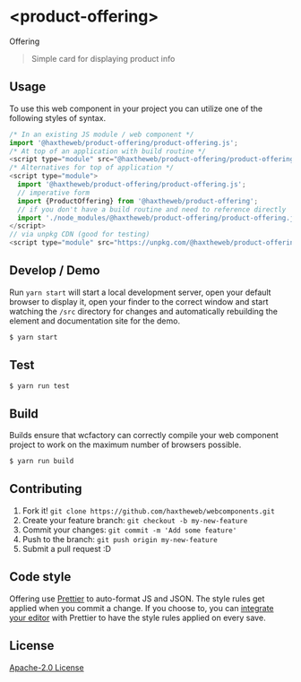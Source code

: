 # &lt;product-offering&gt;

Offering
> Simple card for displaying product info

## Usage
To use this web component in your project you can utilize one of the following styles of syntax.

```js
/* In an existing JS module / web component */
import '@haxtheweb/product-offering/product-offering.js';
/* At top of an application with build routine */
<script type="module" src="@haxtheweb/product-offering/product-offering.js"></script>
/* Alternatives for top of application */
<script type="module">
  import '@haxtheweb/product-offering/product-offering.js';
  // imperative form
  import {ProductOffering} from '@haxtheweb/product-offering';
  // if you don't have a build routine and need to reference directly
  import './node_modules/@haxtheweb/product-offering/product-offering.js';
</script>
// via unpkg CDN (good for testing)
<script type="module" src="https://unpkg.com/@haxtheweb/product-offering/product-offering.js"></script>
```

## Develop / Demo
Run `yarn start` will start a local development server, open your default browser to display it, open your finder to the correct window and start watching the `/src` directory for changes and automatically rebuilding the element and documentation site for the demo.
```bash
$ yarn start
```

## Test

```bash
$ yarn run test
```

## Build
Builds ensure that wcfactory can correctly compile your web component project to
work on the maximum number of browsers possible.
```bash
$ yarn run build
```

## Contributing

1. Fork it! `git clone https://github.com/haxtheweb/webcomponents.git`
2. Create your feature branch: `git checkout -b my-new-feature`
3. Commit your changes: `git commit -m 'Add some feature'`
4. Push to the branch: `git push origin my-new-feature`
5. Submit a pull request :D

## Code style

Offering  use [Prettier][prettier] to auto-format JS and JSON.  The style rules get applied when you commit a change.  If you choose to, you can [integrate your editor][prettier-ed] with Prettier to have the style rules applied on every save.

[prettier]: https://github.com/prettier/prettier/
[prettier-ed]: https://github.com/prettier/prettier/#editor-integration
[polyserve]: https://github.com/Polymer/polyserve
[web-component-tester]: https://github.com/Polymer/web-component-tester

## License
[Apache-2.0 License](http://opensource.org/licenses/Apache-2.0)